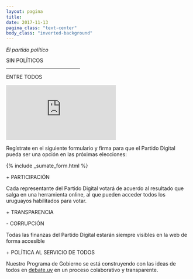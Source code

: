 ```yaml
---
layout: pagina
title:
date: 2017-11-13
pagina_class: "text-center"
body_class: "inverted-background"
---
```


<p class="display-4"><em>El partido político</em></p>
<p class="display-1 font-weight-bold text-primary" style="line-height: 1;">SIN POLÍTICOS</p>
<hr style="width: 40%; border-color: #ffffff; border-width: 5px;">
<p class="display-1 font-weight-bold text-primary">ENTRE TODOS</p>

<div class="row">
    <div class="col-md-8">
        <div class="embed-responsive embed-responsive-16by9">
            <iframe src="https://www.youtube.com/embed/UNaA9mKpKQg" frameborder="0" gesture="media" allowfullscreen=""></iframe>
        </div>
    </div>
    <div class="col-md-4 mt-3">
        <p>Regístrate en el siguiente formulario y firma para que el Partido Digital pueda ser una opción en las próximas elecciones:</p>
        {% include _sumate_form.html %}
    </div>
</div>

<p class="display-3 font-weight-bold text-primary pt-2">+ PARTICIPACIÓN</p>

<p class="h2">Cada representante del Partido Digital votará de acuerdo al resultado que salga en una herramienta online, al que pueden acceder todos los uruguayos habilitados para votar.</p>

<p class="display-3 font-weight-bold text-primary">+ TRANSPARENCIA</p>
<p class="display-3 font-weight-bold text-primary">- CORRUPCIÓN</p>

<p class="h2">Todas las finanzas del Partido Digital estarán siempre visibles en la web de forma accesible</p>

<p class="display-3 font-weight-bold text-primary">+ POLÍTICA AL SERVICIO DE TODOS</p>

<p class="h2">Nuestro Programa de Gobierno se está construyendo con las ideas de todos en <a href="http://debate.uy">debate.uy</a> en un proceso colaborativo y transparente.</p>